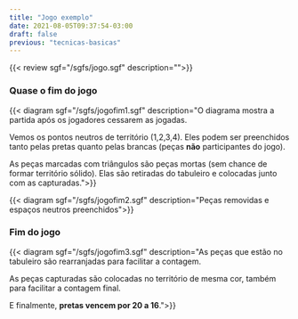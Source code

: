 ```yaml
---
title: "Jogo exemplo"
date: 2021-08-05T09:37:54-03:00
draft: false
previous: "tecnicas-basicas"
---
```


{{< review sgf="/sgfs/jogo.sgf" description="">}} 


### Quase o fim do jogo

{{< diagram sgf="/sgfs/jogofim1.sgf" description="O diagrama mostra a partida após os jogadores cessarem as jogadas.</p><p>Vemos os pontos neutros de território (1,2,3,4). Eles podem ser preenchidos tanto pelas pretas quanto pelas brancas (peças <strong>não</strong> participantes do jogo).</p><p>As peças marcadas com triângulos são peças mortas (sem chance de formar território sólido). Elas são retiradas do tabuleiro e colocadas junto com as capturadas.">}} 

{{< diagram sgf="/sgfs/jogofim2.sgf" description="Peças removidas e espaços neutros preenchidos">}} 

### Fim do jogo

{{< diagram sgf="/sgfs/jogofim3.sgf" description="As peças que estão no tabuleiro são rearranjadas para facilitar a contagem.</p><p>As peças capturadas são colocadas no território de mesma cor, também para facilitar a contagem final.</p><p>E finalmente, <strong>pretas vencem por 20 a 16</strong>.">}} 

